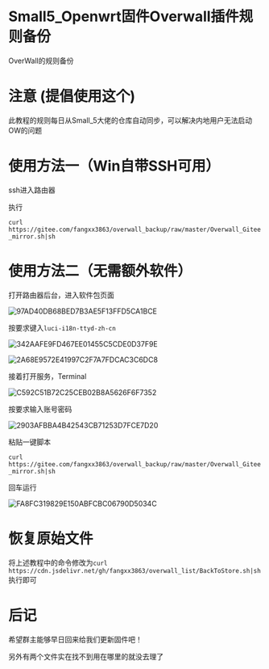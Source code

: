 # Small5_Openwrt固件Overwall插件规则备份

OverWall的规则备份

# 注意 (提倡使用这个)

此教程的规则每日从Small_5大佬的仓库自动同步，可以解决内地用户无法启动OW的问题

# 使用方法一（Win自带SSH可用）

ssh进入路由器

执行

`curl https://gitee.com/fangxx3863/overwall_backup/raw/master/Overwall_Gitee_mirror.sh|sh`

# 使用方法二（无需额外软件）

打开路由器后台，进入软件包页面

![97AD40DB68BED7B3AE5F13FFD5CA1BCE](https://user-images.githubusercontent.com/48589001/140941076-4b6c207a-54a4-4573-b435-0b271eec6076.png)

按要求键入`luci-i18n-ttyd-zh-cn`

![342AAFE9FD467EE01455C5CDE0D37F9E](https://user-images.githubusercontent.com/48589001/140941255-a635ba40-d35c-4660-923e-80082a13979c.png)

![2A68E9572E41997C2F7A7FDCAC3C6DC8](https://user-images.githubusercontent.com/48589001/140941273-6f4a118e-1a92-4641-a723-fd4c4a731fc0.png)

接着打开服务，Terminal

![C592C51B72C25CEB02B8A5626F6F7352](https://user-images.githubusercontent.com/48589001/140941332-3852bb8e-fa94-41a1-b465-58306fedf060.png)

按要求输入账号密码

![2903AFBBA4B42543CB71253D7FCE7D20](https://user-images.githubusercontent.com/48589001/140941381-f12ffbf9-5bb4-40dc-817e-926f29aae891.png)

粘贴一键脚本

`curl https://gitee.com/fangxx3863/overwall_backup/raw/master/Overwall_Gitee_mirror.sh|sh`

回车运行

![FA8FC319829E150ABFCBC06790D5034C](https://user-images.githubusercontent.com/48589001/140941431-63667503-442a-4241-bd72-aa47feabf1ee.png)

# 恢复原始文件

将上述教程中的命令修改为`curl https://cdn.jsdelivr.net/gh/fangxx3863/overwall_list/BackToStore.sh|sh`执行即可

# 后记

希望群主能够早日回来给我们更新固件吧！

另外有两个文件实在找不到用在哪里的就没去理了

